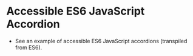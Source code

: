 # Accessible ES6 JavaScript Accordion
- See an example of accessible ES6 JavaScript accordions (transpiled from ES6).

